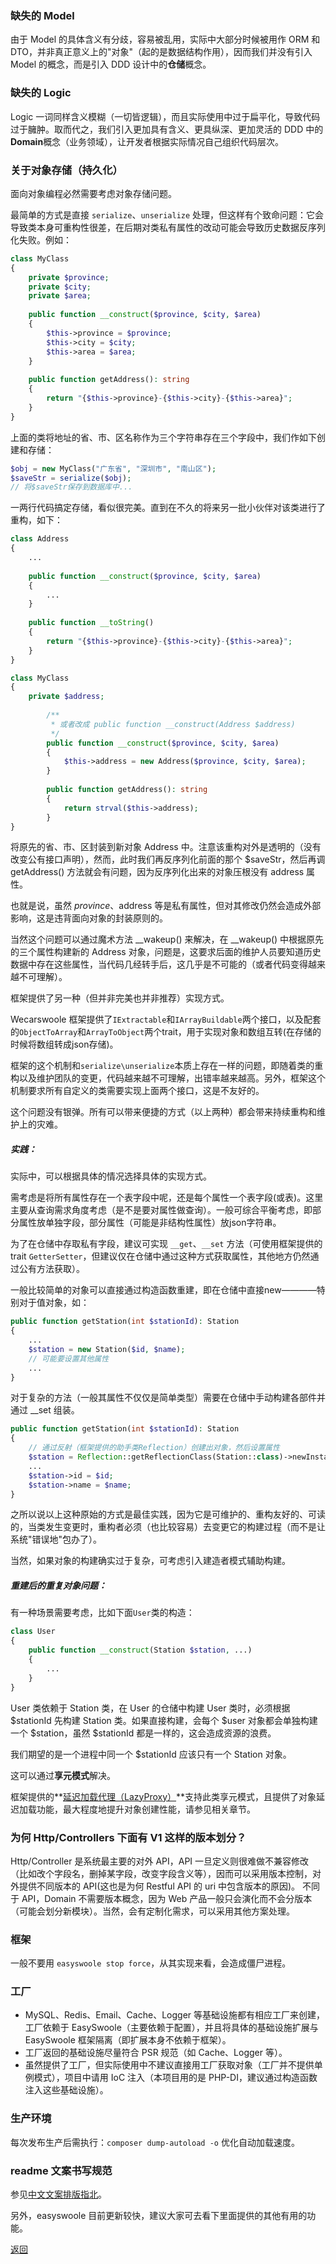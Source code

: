 ### 缺失的 Model

由于 Model 的具体含义有分歧，容易被乱用，实际中大部分时候被用作 ORM 和 DTO，并非真正意义上的"对象"（起的是数据结构作用），因而我们并没有引入 Model 的概念，而是引入 DDD 设计中的**仓储**概念。

### 缺失的 Logic

Logic 一词同样含义模糊（一切皆逻辑），而且实际使用中过于扁平化，导致代码过于臃肿。取而代之，我们引入更加具有含义、更具纵深、更加灵活的 DDD 中的**Domain**概念（业务领域），让开发者根据实际情况自己组织代码层次。

### 关于对象存储（持久化）

面向对象编程必然需要考虑对象存储问题。

最简单的方式是直接 `serialize`、`unserialize` 处理，但这样有个致命问题：它会导致类本身可重构性很差，在后期对类私有属性的改动可能会导致历史数据反序列化失败。例如：

```php
class MyClass
{
    private $province;
    private $city;
    private $area;
    
    public function __construct($province, $city, $area)
    {
        $this->province = $province;
        $this->city = $city;
        $this->area = $area;
    }
    
    public function getAddress(): string
    {
        return "{$this->province}-{$this->city}-{$this->area}";
    }
}
```

上面的类将地址的省、市、区名称作为三个字符串存在三个字段中，我们作如下创建和存储：
```php
$obj = new MyClass("广东省", "深圳市", "南山区");
$saveStr = serialize($obj);
// 将$saveStr保存到数据库中...
```

一两行代码搞定存储，看似很完美。直到在不久的将来另一批小伙伴对该类进行了重构，如下：

```php
class Address
{
    ...
    
    public function __construct($province, $city, $area)
    {
        ...
    }
    
    public function __toString()
    {
        return "{$this->province}-{$this->city}-{$this->area}";
    }
}

class MyClass
{
    private $address;
    
        /**
         * 或者改成 public function __construct(Address $address)
         */
        public function __construct($province, $city, $area)
        {
            $this->address = new Address($province, $city, $area);
        }
        
        public function getAddress(): string
        {
            return strval($this->address);
        }
}
```

将原先的省、市、区封装到新对象 Address 中。注意该重构对外是透明的（没有改变公有接口声明），然而，此时我们再反序列化前面的那个 $saveStr，然后再调 getAddress() 方法就会有问题，因为反序列化出来的对象压根没有 address 属性。

也就是说，虽然 $province、$address 等是私有属性，但对其修改仍然会造成外部影响，这是违背面向对象的封装原则的。

当然这个问题可以通过魔术方法 __wakeup() 来解决，在 __wakeup() 中根据原先的三个属性构建新的 Address 对象，问题是，这要求后面的维护人员要知道历史数据中存在这些属性，当代码几经转手后，这几乎是不可能的（或者代码变得越来越不可理解）。

框架提供了另一种（但并非完美也并非推荐）实现方式。

Wecarswoole 框架提供了`IExtractable`和`IArrayBuildable`两个接口，以及配套的`ObjectToArray`和`ArrayToObject`两个trait，用于实现对象和数组互转(在存储的时候将数组转成json存储)。

框架的这个机制和`serialize\unserialize`本质上存在一样的问题，即随着类的重构以及维护团队的变更，代码越来越不可理解，出错率越来越高。另外，框架这个机制要求所有自定义的类需要实现上面两个接口，这是不友好的。

这个问题没有银弹。所有可以带来便捷的方式（以上两种）都会带来持续重构和维护上的灾难。

##### 实践：
实际中，可以根据具体的情况选择具体的实现方式。

需考虑是将所有属性存在一个表字段中呢，还是每个属性一个表字段(或表)。这里主要从查询需求角度考虑（是不是要对属性做查询）。一般可综合平衡考虑，即部分属性放单独字段，部分属性（可能是非结构性属性）放json字符串。

为了在仓储中存取私有字段，建议可实现 `__get`、`__set` 方法（可使用框架提供的 trait `GetterSetter`，但建议仅在仓储中通过这种方式获取属性，其他地方仍然通过公有方法获取）。

一般比较简单的对象可以直接通过构造函数重建，即在仓储中直接new————特别对于值对象，如：

```php
public function getStation(int $stationId): Station
{
    ...
    $station = new Station($id, $name);
    // 可能要设置其他属性
    ...
}
```

对于复杂的方法（一般其属性不仅仅是简单类型）需要在仓储中手动构建各部件并通过 __set 组装。
```php
public function getStation(int $stationId): Station
{
    // 通过反射（框架提供的助手类Reflection）创建出对象，然后设置属性
    $station = Reflection::getReflectionClass(Station::class)->newInstanceWithoutConstructor();
    ...
    $station->id = $id;
    $station->name = $name;
}
```

之所以说以上这种原始的方式是最佳实践，因为它是可维护的、重构友好的、可读的，当类发生变更时，重构者必须（也比较容易）去变更它的构建过程（而不是让系统"错误地"包办了）。

当然，如果对象的构建确实过于复杂，可考虑引入建造者模式辅助构建。

##### 重建后的重复对象问题：
有一种场景需要考虑，比如下面`User`类的构造：

```php
class User
{
    public function __construct(Station $station, ...)
    {
        ...
    }
}
```

User 类依赖于 Station 类，在 User 的仓储中构建 User 类时，必须根据 $stationId 先构建 Station 类。如果直接构建，会每个 $user 对象都会单独构建一个 $station，虽然 $stationId 都是一样的，这会造成资源的浪费。

我们期望的是一个进程中同一个 $stationId 应该只有一个 Station 对象。

这可以通过**享元模式**解决。

框架提供的**[延迟加载代理（LazyProxy）](./lazyproxy.md)**支持此类享元模式，且提供了对象延迟加载功能，最大程度地提升对象创建性能，请参见相关章节。

### 为何 Http/Controllers 下面有 V1 这样的版本划分？

Http/Controller 是系统最主要的对外 API，API 一旦定义则很难做不兼容修改（比如改个字段名，删掉某字段，改变字段含义等），因而可以采用版本控制，对外提供不同版本的 API(这也是为何 Restful API 的 uri 中包含版本的原因)。
不同于 API，Domain 不需要版本概念，因为 Web 产品一般只会演化而不会分版本（可能会划分新模块）。当然，会有定制化需求，可以采用其他方案处理。

### 框架

一般不要用 `easyswoole stop force`，从其实现来看，会造成僵尸进程。

### 工厂

- MySQL、Redis、Email、Cache、Logger 等基础设施都有相应工厂来创建，工厂依赖于 EasySwoole（主要依赖于配置），并且将具体的基础设施扩展与 EasySwoole 框架隔离（即扩展本身不依赖于框架）。
- 工厂返回的基础设施尽量符合 PSR 规范（如 Cache、Logger 等）。
- 虽然提供了工厂，但实际使用中不建议直接用工厂获取对象（工厂并不提供单例模式），项目中请用 IoC 注入（本项目用的是 PHP-DI，建议通过构造函数注入这些基础设施）。

### 生产环境

每次发布生产后需执行：`composer dump-autoload -o` 优化自动加载速度。



### readme 文案书写规范

参见[中文文案排版指北](https://github.com/sparanoid/chinese-copywriting-guidelines)。


另外，easyswoole 目前更新较快，建议大家可去看下里面提供的其他有用的功能。


[返回](../README.md)